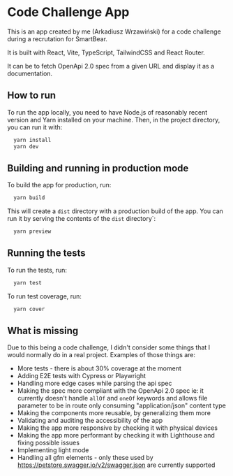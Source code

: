 # Code Challenge App

This is an app created by me (Arkadiusz Wrzawiński) for a code challenge during a recrutation for SmartBear.

It is built with React, Vite, TypeScript, TailwindCSS and React Router.

It can be to fetch OpenApi 2.0 spec from a given URL and display it as a documentation.

## How to run
To run the app locally, you need to have Node.js of reasonably recent version and Yarn installed on your machine.
Then, in the project directory, you can run it with:
```bash
  yarn install
  yarn dev
```

## Building and running in production mode
To build the app for production, run:
```bash
  yarn build
```
This will create a `dist` directory with a production build of the app.
You can run it by serving the contents of the `dist` directory`:
```bash
  yarn preview
```

## Running the tests
To run the tests, run:
```bash
  yarn test
```

To run test coverage, run:
```bash
  yarn cover
```

## What is missing
Due to this being a code challenge, I didn't consider some things that I would normally do in a real project.
Examples of those things are:
- More tests - there is about 30% coverage at the moment
- Adding E2E tests with Cypress or Playwright
- Handling more edge cases while parsing the api spec
- Making the spec more compliant with the OpenApi 2.0 spec ie: it currently doesn't handle `allOf` and `oneOf` keywords and allows file parameter to be in route only consuming "application/json" content type
- Making the components more reusable, by generalizing them more
- Validating and auditing the accessibility of the app
- Making the app more responsive by checking it with physical devices
- Making the app more performant by checking it with Lighthouse and fixing possible issues
- Implementing light mode
- Handling all gfm elements - only these used by https://petstore.swagger.io/v2/swagger.json are currently supported
